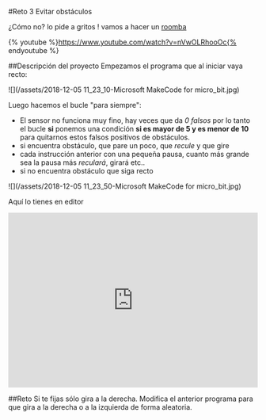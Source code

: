 #Reto 3 Evitar obstáculos

¿Cómo no? lo pide a gritos ! vamos a hacer un [roomba](https://catedu.gitbooks.io/robotica-educativa-con-mbot/content/evitar_obstculos.html)

{% youtube %}https://www.youtube.com/watch?v=nVwOLRhooOc{% endyoutube %}

##Descripción del proyecto
Empezamos el programa que al iniciar vaya recto:

![](/assets/2018-12-05 11_23_10-Microsoft MakeCode for micro_bit.jpg)

Luego hacemos el bucle "para siempre":
* El sensor no funciona muy fino, hay veces que da *0 falsos* por lo tanto el bucle **si** ponemos una condición **si es mayor de 5 y es menor de 10** para quitarnos estos falsos positivos de obstáculos.
* si encuentra obstáculo, que pare un poco, que *recule* y que gire
 * cada instrucción anterior con una pequeña pausa, cuanto más grande sea la pausa más *reculará*, girará etc..
* si no encuentra obstáculo que siga recto 

![](/assets/2018-12-05 11_23_50-Microsoft MakeCode for micro_bit.jpg)

Aquí lo tienes en editor
 
<div style="position:relative;height:0;padding-bottom:70%;overflow:hidden;"><iframe style="position:absolute;top:0;left:0;width:100%;height:100%;" src="https://makecode.microbit.org/#pub:_5RPYL4TfKXae" frameborder="0" sandbox="allow-popups allow-forms allow-scripts allow-same-origin"></iframe></div>

##Reto
Si te fijas sólo gira a la derecha. Modifica el anterior programa para que gira a la derecha o a la izquierda de forma aleatoria.